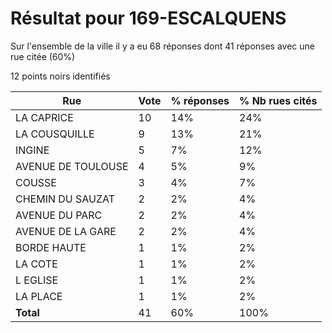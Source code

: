 # Résultat pour 169-ESCALQUENS

Sur l'ensemble de la ville il y a eu 68 réponses dont 41 réponses avec une rue citée (60%)

12 points noirs identifiés

| Rue | Vote | % réponses | % Nb rues cités|
|-----|------|------------|----------------|
| LA CAPRICE | 10 | 14% | 24%|
| LA COUSQUILLE | 9 | 13% | 21%|
| INGINE | 5 | 7% | 12%|
| AVENUE DE TOULOUSE | 4 | 5% | 9%|
| COUSSE | 3 | 4% | 7%|
| CHEMIN DU SAUZAT | 2 | 2% | 4%|
| AVENUE DU PARC | 2 | 2% | 4%|
| AVENUE DE LA GARE | 2 | 2% | 4%|
| BORDE HAUTE | 1 | 1% | 2%|
| LA COTE | 1 | 1% | 2%|
| L EGLISE | 1 | 1% | 2%|
| LA PLACE | 1 | 1% | 2%|
| **Total** | 41 | 60% | 100%|
